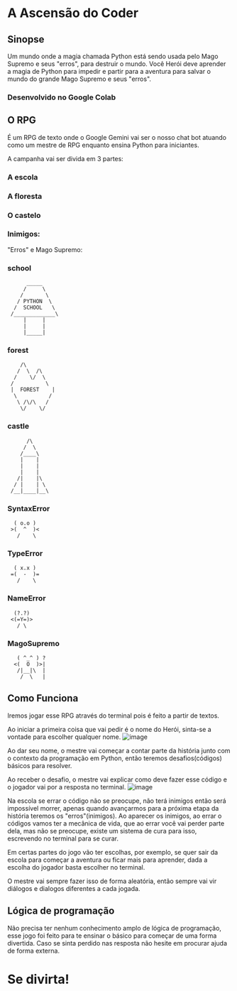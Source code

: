 # **A Ascensão do Coder**

## Sinopse 
Um mundo onde a magia chamada Python está sendo usada pelo Mago Supremo e seus "erros", para destruir o mundo.
Você Herói deve aprender a magia de Python para impedir e partir para a aventura para salvar o mundo do grande Mago Supremo e seus "erros".

### Desenvolvido no Google Colab
## O RPG
É um RPG de texto onde o Google Gemini vai ser o nosso chat bot atuando como um mestre de RPG enquanto ensina Python para iniciantes.

A campanha vai ser divida em 3 partes:
### A escola
### A floresta
### O castelo

### Inimigos:
"Erros" e Mago Supremo:

### school
     
          _____
         /     \
        /       \
       / PYTHON  \
      /  SCHOOL   \
     /_____________\
         |     |
         |     |
         |_____|

   ### forest
        /\
       /  \  /\
      /    \/  \
     /          \
     |  FOREST    |
      \          /
       \ /\/\   /
        \/    \/

 ### castle
          /\
         /  \
        /____\
        |    |
        |    |
        |    |
       /|    |\
      / |    | \
     /__|____|__\

    
### SyntaxError
      ( o.o )
     >(  ^  )<
       /    \

 ### TypeError
      ( x.x )
     =(  -  )=
       /    \

 ### NameError
      (?.?)
     <(=Y=)>
       / \

 ### MagoSupremo
       ( ^_^ ) ?
      <(  O  )>|
       /|__|\  |
        /  \   |

## Como Funciona
Iremos jogar esse RPG através do terminal pois é feito a partir de textos.

Ao iniciar a primeira coisa que vai pedir é o nome do Herói, sinta-se a vontade para escolher qualquer nome.
![image](https://github.com/user-attachments/assets/b4bbcc06-fe87-4b58-b42a-595aa43d3dc3)

Ao dar seu nome, o mestre vai começar a contar parte da história junto com o contexto da programação em Python, então teremos desafios(códigos) básicos para resolver.

Ao receber o desafio, o mestre vai explicar como deve fazer esse código e o jogador vai por a resposta no terminal.
![image](https://github.com/user-attachments/assets/b61ec0e1-66f1-4fad-aff4-531368097681)

Na escola se errar o código não se preocupe, não terá inimigos então será impossível morrer, apenas quando avançarmos para a próxima etapa da história teremos os "erros"(inimigos).
Ao aparecer os inimigos, ao errar o códigos vamos ter a mecânica de vida, que ao errar você vai perder parte dela, mas não se preocupe, existe um sistema de cura para isso, escrevendo no terminal para se curar.

Em certas partes do jogo vão ter escolhas, por exemplo, se quer sair da escola para começar a aventura ou ficar mais para aprender, dada a escolha do jogador basta escolher no terminal.

O mestre vai sempre fazer isso de forma aleatória, então sempre vai vir diálogos e dialogos diferentes a cada jogada.

## Lógica de programação
Não precisa ter nenhum conhecimento amplo de lógica de programação, esse jogo foi feito para te ensinar o básico para começar de uma forma divertida.
Caso se sinta perdido nas resposta não hesite em procurar ajuda de forma externa.

# Se divirta!

